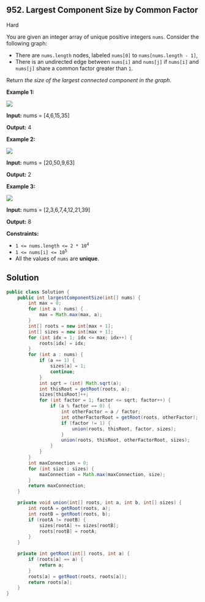 ## 952\. Largest Component Size by Common Factor

Hard

You are given an integer array of unique positive integers `nums`. Consider the following graph:

*   There are `nums.length` nodes, labeled `nums[0]` to `nums[nums.length - 1]`,
*   There is an undirected edge between `nums[i]` and `nums[j]` if `nums[i]` and `nums[j]` share a common factor greater than `1`.

Return _the size of the largest connected component in the graph_.

**Example 1:**

![](https://assets.leetcode.com/uploads/2018/12/01/ex1.png)

**Input:** nums = [4,6,15,35]

**Output:** 4

**Example 2:**

![](https://assets.leetcode.com/uploads/2018/12/01/ex2.png)

**Input:** nums = [20,50,9,63]

**Output:** 2

**Example 3:**

![](https://assets.leetcode.com/uploads/2018/12/01/ex3.png)

**Input:** nums = [2,3,6,7,4,12,21,39]

**Output:** 8

**Constraints:**

*   <code>1 <= nums.length <= 2 * 10<sup>4</sup></code>
*   <code>1 <= nums[i] <= 10<sup>5</sup></code>
*   All the values of `nums` are **unique**.

## Solution

```java
public class Solution {
    public int largestComponentSize(int[] nums) {
        int max = 0;
        for (int a : nums) {
            max = Math.max(max, a);
        }
        int[] roots = new int[max + 1];
        int[] sizes = new int[max + 1];
        for (int idx = 1; idx <= max; idx++) {
            roots[idx] = idx;
        }
        for (int a : nums) {
            if (a == 1) {
                sizes[a] = 1;
                continue;
            }
            int sqrt = (int) Math.sqrt(a);
            int thisRoot = getRoot(roots, a);
            sizes[thisRoot]++;
            for (int factor = 1; factor <= sqrt; factor++) {
                if (a % factor == 0) {
                    int otherFactor = a / factor;
                    int otherFactorRoot = getRoot(roots, otherFactor);
                    if (factor != 1) {
                        union(roots, thisRoot, factor, sizes);
                    }
                    union(roots, thisRoot, otherFactorRoot, sizes);
                }
            }
        }
        int maxConnection = 0;
        for (int size : sizes) {
            maxConnection = Math.max(maxConnection, size);
        }
        return maxConnection;
    }

    private void union(int[] roots, int a, int b, int[] sizes) {
        int rootA = getRoot(roots, a);
        int rootB = getRoot(roots, b);
        if (rootA != rootB) {
            sizes[rootA] += sizes[rootB];
            roots[rootB] = rootA;
        }
    }

    private int getRoot(int[] roots, int a) {
        if (roots[a] == a) {
            return a;
        }
        roots[a] = getRoot(roots, roots[a]);
        return roots[a];
    }
}
```